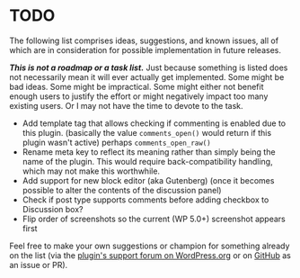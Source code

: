 # TODO

The following list comprises ideas, suggestions, and known issues, all of which are in consideration for possible implementation in future releases.

***This is not a roadmap or a task list.*** Just because something is listed does not necessarily mean it will ever actually get implemented. Some might be bad ideas. Some might be impractical. Some might either not benefit enough users to justify the effort or might negatively impact too many existing users. Or I may not have the time to devote to the task.

* Add template tag that allows checking if commenting is enabled due to this plugin. (basically the value `comments_open()` would return if this plugin wasn't active) perhaps `comments_open_raw()`
* Rename meta key to reflect its meaning rather than simply being the name of the plugin. This would require back-compatibility handling, which may not make this worthwhile.
* Add support for new block editor (aka Gutenberg) (once it becomes possible to alter the contents of the discussion panel)
* Check if post type supports comments before adding checkbox to Discussion box?
* Flip order of screenshots so the current (WP 5.0+) screenshot appears first


Feel free to make your own suggestions or champion for something already on the list (via the [plugin's support forum on WordPress.org](https://wordpress.org/support/plugin/always-allow-admin-comments/) or on [GitHub](https://github.com/coffee2code/always-allow-admin-comments/) as an issue or PR).